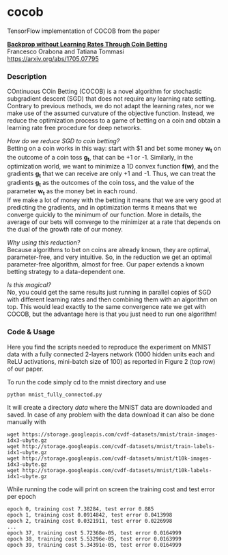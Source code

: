 # cocob
TensorFlow implementation of COCOB from the paper

**[Backprop without Learning Rates Through Coin Betting](https://arxiv.org/abs/1705.07795)**  
Francesco Orabona and Tatiana Tommasi  
https://arxiv.org/abs/1705.07795  

### Description

COntinuous COin Betting (COCOB) is a novel algorithm for stochastic subgradient descent (SGD) that does not require 
any learning rate setting. Contrary to previous methods, we do not adapt the learning rates, nor we make use of the 
assumed curvature of the objective function. Instead, we reduce the optimization process to a game of betting on a 
coin and obtain a learning rate free procedure for deep networks.

*How do we reduce SGD to coin betting?*  
Betting on a coin works in this way: start with $1 and bet some money **w<sub>t</sub>** on the outcome of a coin toss 
**g<sub>t</sub>**, that can be +1 or -1. Similarly, in the optimization world, we want to minimize a 1D convex function 
**f(w)**, and the gradients **g<sub>t</sub>** that we can receive are only +1 and -1. Thus, we can treat the gradients 
**g<sub>t</sub>** as the outcomes of the coin toss, and the value of the parameter **w<sub>t</sub>** as the money bet in 
each round.  
If we make a lot of money with the betting it means that we are very good at predicting the gradients, and in optimization 
terms it means that we converge quickly to the minimum of our function. More in details, the average of our bets will converge 
to the minimizer at a rate that depends on the dual of the growth rate of our money.

*Why using this reduction?*  
Because algorithms to bet on coins are already known, they are optimal, parameter-free, and very intuitive. So, in the 
reduction we get an optimal parameter-free algorithm, almost for free. Our paper extends a known betting strategy to 
a data-dependent one.

*Is this magical?*  
No, you could get the same results just running in parallel copies of SGD with different learning rates and then combining them
with an algorithm on top. This would lead exactly to the same convergence rate we get with COCOB, but the advantage here is that 
you just need to run one algorithm!


### Code & Usage

Here you find the scripts needed to reproduce the experiment on MNIST data with a fully connected 2-layers network (1000 hidden units each and ReLU activations, mini-batch size of 100) as reported in Figure 2 (top row) of our paper.   

To run the code simply cd to the mnist directory and use

```
python mnist_fully_connected.py
```

It will create a directory *data* where the MNIST data are downloaded and saved. In case of any problem with the data download
it can also be done manually with 

```
wget https://storage.googleapis.com/cvdf-datasets/mnist/train-images-idx3-ubyte.gz
wget http://storage.googleapis.com/cvdf-datasets/mnist/train-labels-idx1-ubyte.gz
wget http://storage.googleapis.com/cvdf-datasets/mnist/t10k-images-idx3-ubyte.gz
wget http://storage.googleapis.com/cvdf-datasets/mnist/t10k-labels-idx1-ubyte.gz
```
While running the code will print on screen the training cost and test error per epoch

```
epoch 0, training cost 7.38284, test error 0.885 
epoch 1, training cost 0.0914842, test error 0.0413998 
epoch 2, training cost 0.0321911, test error 0.0226998
...
epoch 37, training cost 5.72368e-05, test error 0.0164999 
epoch 38, training cost 5.53296e-05, test error 0.0163999 
epoch 39, training cost 5.34391e-05, test error 0.0164999
```


